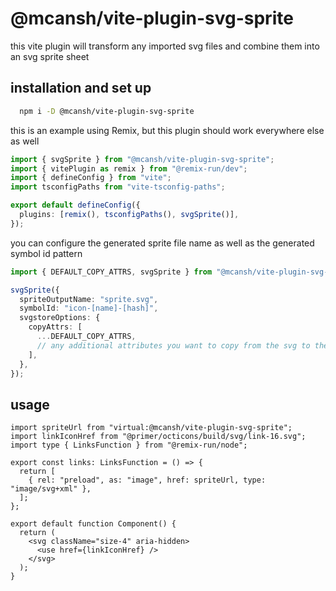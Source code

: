 # @mcansh/vite-plugin-svg-sprite

this vite plugin will transform any imported svg files and combine them into an svg sprite sheet

## installation and set up

```sh
  npm i -D @mcansh/vite-plugin-svg-sprite
```

this is an example using Remix, but this plugin should work everywhere else as well

```ts
import { svgSprite } from "@mcansh/vite-plugin-svg-sprite";
import { vitePlugin as remix } from "@remix-run/dev";
import { defineConfig } from "vite";
import tsconfigPaths from "vite-tsconfig-paths";

export default defineConfig({
  plugins: [remix(), tsconfigPaths(), svgSprite()],
});
```

you can configure the generated sprite file name as well as the generated symbol id pattern

```ts
import { DEFAULT_COPY_ATTRS, svgSprite } from "@mcansh/vite-plugin-svg-sprite";

svgSprite({
  spriteOutputName: "sprite.svg",
  symbolId: "icon-[name]-[hash]",
  svgstoreOptions: {
    copyAttrs: [
      ...DEFAULT_COPY_ATTRS,
      // any additional attributes you want to copy from the svg to the symbol
    ],
  },
});
```

## usage

```tsx
import spriteUrl from "virtual:@mcansh/vite-plugin-svg-sprite";
import linkIconHref from "@primer/octicons/build/svg/link-16.svg";
import type { LinksFunction } from "@remix-run/node";

export const links: LinksFunction = () => {
  return [
    { rel: "preload", as: "image", href: spriteUrl, type: "image/svg+xml" },
  ];
};

export default function Component() {
  return (
    <svg className="size-4" aria-hidden>
      <use href={linkIconHref} />
    </svg>
  );
}
```
